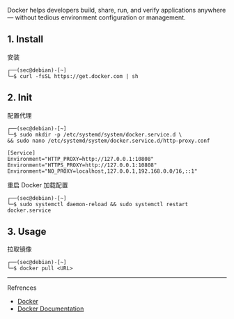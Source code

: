 Docker helps developers build, share, run, and verify applications anywhere — without tedious environment configuration or management.

## 1. Install

安装

```
┌──(sec@debian)-[~]
└─$ curl -fsSL https://get.docker.com | sh
```

## 2. Init

配置代理

```
┌──(sec@debian)-[~]
└─$ sudo mkdir -p /etc/systemd/system/docker.service.d \
&& sudo nano /etc/systemd/system/docker.service.d/http-proxy.conf
```

```
[Service]
Environment="HTTP_PROXY=http://127.0.0.1:10808"
Environment="HTTPS_PROXY=http://127.0.0.1:10808"
Environment="NO_PROXY=localhost,127.0.0.1,192.168.0.0/16,::1"
```

重启 Docker 加载配置

```
┌──(sec@debian)-[~]
└─$ sudo systemctl daemon-reload && sudo systemctl restart docker.service
```

## 3. Usage

拉取镜像

```
┌──(sec@debian)-[~]
└─$ docker pull <URL>
```

---

Refrences

- [Docker](https://www.docker.com/)
- [Docker Documentation](https://docs.docker.com/)
